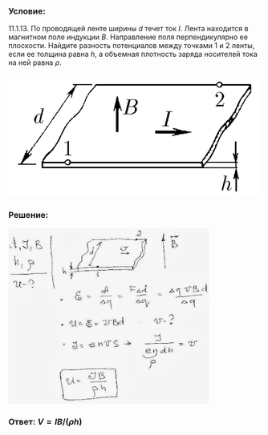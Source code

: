 ###  Условие:

$11.1.13.$ По проводящей ленте ширины $d$ течет ток $I$. Лента находится в магнитном поле индукции $B$. Направление поля перпендикулярно ее плоскости. Найдите разность потенциалов между точками $1$ и $2$ ленты, если ее толщина равна $h$, а объемная плотность заряда носителей тока на ней равна $\rho$.

![К задаче $11.1.13$|510x249, 40%](../../img/11.1.13/11.1.13.png)

###  Решение:

![|400x350, 67%](../../img/11.1.13/01.JPG)

###  Ответ: $V = IB/(\rho h)$